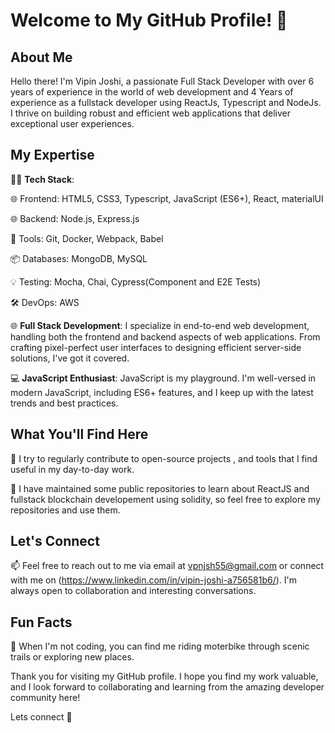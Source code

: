 # Welcome to My GitHub Profile! 👋

## About Me

Hello there! I'm Vipin Joshi, a passionate Full Stack Developer with over 6 years of experience in the world of web development and 4 Years of experience as a fullstack developer using ReactJs, Typescript and NodeJs. I thrive on building robust and efficient web applications that deliver exceptional user experiences.

## My Expertise

👨‍💻 **Tech Stack**:

🌐 Frontend: HTML5, CSS3, Typescript, JavaScript (ES6+), React, materialUI

🌐 Backend: Node.js, Express.js

🧰 Tools: Git, Docker, Webpack, Babel

📦 Databases: MongoDB, MySQL

💡 Testing: Mocha, Chai, Cypress(Component and E2E Tests)

🛠️ DevOps: AWS


🌐 **Full Stack Development**: I specialize in end-to-end web development, handling both the frontend and backend aspects of web applications. From crafting pixel-perfect user interfaces to designing efficient server-side solutions, I've got it covered.

💻 **JavaScript Enthusiast**: JavaScript is my playground. I'm well-versed in modern JavaScript, including ES6+ features, and I keep up with the latest trends and best practices.

## What You'll Find Here

🚀 I try to regularly contribute to open-source projects , and tools that I find useful in my day-to-day work.

🧰 I have maintained some public repositories to learn about ReactJS and fullstack blockchain developement using solidity, so feel free to explore my repositories and use them.

## Let's Connect

📫 Feel free to reach out to me via email at vpnjsh55@gmail.com or connect with me on (https://www.linkedin.com/in/vipin-joshi-a756581b6/). I'm always open to collaboration and interesting conversations.

## Fun Facts

🚴 When I'm not coding, you can find me riding moterbike through scenic trails or exploring new places.

Thank you for visiting my GitHub profile. I hope you find my work valuable, and I look forward to collaborating and learning from the amazing developer community here!

Lets connect 🚀
